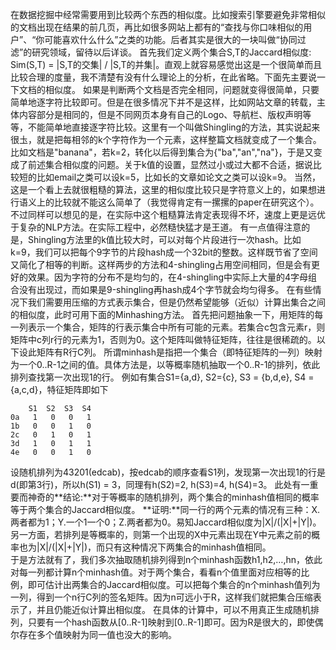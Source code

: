 在数据挖掘中经常需要用到比较两个东西的相似度。比如搜索引擎要避免非常相似的文档出现在结果的前几页，再比如很多网站上都有的“查找与你口味相似的用户”、“你可能喜欢什么什么”之类的功能。后者其实是很大的一块叫做“协同过滤”的研究领域，留待以后详谈。
首先我们定义两个集合S,T的Jaccard相似度: Sim(S,T) = |S,T的交集| / |S,T的并集|。直观上就容易感觉出这是一个很简单而且比较合理的度量，我不清楚有没有什么理论上的分析，在此省略。下面先主要说一下文档的相似度。
如果是判断两个文档是否完全相同，问题就变得很简单，只要简单地逐字符比较即可。但是在很多情况下并不是这样，比如网站文章的转载，主体内容部分是相同的，但是不同网页本身有自己的Logo、导航栏、版权声明等等，不能简单地直接逐字符比较。这里有一个叫做Shingling的方法，其实说起来很圡，就是把每相邻的k个字符作为一个元素，这样整篇文档就变成了一个集合。比如文档是"banana"，若k=2，转化以后得到集合为{"ba","an","na"}，于是又变成了前述集合相似度的问题。关于k值的设置，显然过小或过大都不合适，据说比较短的比如email之类可以设k=5，比如长的文章如论文之类可以设k=9。
当然，这是一个看上去就很粗糙的算法，这里的相似度比较只是字符意义上的，如果想进行语义上的比较就不能这么简单了（我觉得肯定有一摞摞的paper在研究这个）。不过同样可以想见的是，在实际中这个粗糙算法肯定表现得不坏，速度上更是远优于复杂的NLP方法。在实际工程中，必然糙快猛才是王道。
有一点值得注意的是，Shingling方法里的k值比较大时，可以对每个片段进行一次hash。比如k=9，我们可以把每个9字节的片段hash成一个32bit的整数。这样既节省了空间又简化了相等的判断。这样两步的方法和4-shingling占用空间相同，但是会有更好的效果。因为字符的分布不是均匀的，在4-shingling中实际上大量的4字母组合没有出现过，而如果是9-shingling再hash成4个字节就会均匀得多。
在有些情况下我们需要用压缩的方式表示集合，但是仍然希望能够（近似）计算出集合之间的相似度，此时可用下面的Minhashing方法。
首先把问题抽象一下，用矩阵的每一列表示一个集合，矩阵的行表示集合中所有可能的元素。若集合c包含元素r，则矩阵中c列r行的元素为1，否则为0。这个矩阵叫做特征矩阵，往往是很稀疏的。以下设此矩阵有R行C列。
所谓minhash是指把一个集合（即特征矩阵的一列）映射为一个0..R-1之间的值。具体方法是，以等概率随机抽取一个0..R-1的排列，依此排列查找第一次出现1的行。
例如有集合S1={a,d}, S2={c}, S3 = {b,d,e}, S4 = {a,c,d}，特征矩阵即如下
```
    S1  S2  S3  S4  
0a   1   0   0   1       
1b   0   0   1   0       
2c   0   1   0   1       
3d   1   0   1   1       
4e   0   0   1   0
```
设随机排列为43201(edcab)，按edcab的顺序查看S1列，发现第一次出现1的行是d(即第3行)，所以h(S1) = 3，同理有h(S2)=2, h(S3)=4, h(S4)=3。
此处有一重要而神奇的**结论:**对于等概率的随机排列，两个集合的minhash值相同的概率等于两个集合的Jaccard相似度。
**证明:**同一行的两个元素的情况有三种：X.两者都为1；Y.一个1一个0；Z.两者都为0。易知Jaccard相似度为|X|/(|X|+|Y|)。另一方面，若排列是等概率的，则第一个出现的X中元素出现在Y中元素之前的概率也为|X|/(|X|+|Y|)，而只有这种情况下两集合的minhash值相同。  
于是方法就有了，我们多次抽取随机排列得到n个minhash函数h1,h2,…,hn，依此对每一列都计算n个minhash值。对于两个集合，看看n个值里面对应相等的比例，即可估计出两集合的Jaccard相似度。可以把每个集合的n个minhash值列为一列，得到一个n行C列的签名矩阵。因为n可远小于R，这样我们就把集合压缩表示了，并且仍能近似计算出相似度。
在具体的计算中，可以不用真正生成随机排列，只要有一个hash函数从[0..R-1]映射到[0..R-1]即可。因为R是很大的，即使偶尔存在多个值映射为同一值也没大的影响。

